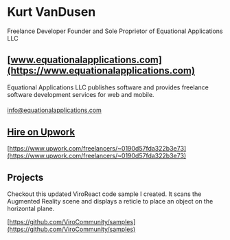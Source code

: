 # Kurt VanDusen
Freelance Developer
Founder and Sole Proprietor of Equational Applications LLC

## [www.equationalapplications.com](https://www.equationalapplications.com)
Equational Applications LLC publishes software and provides freelance software development services for web and mobile.
#### 
[info@equationalapplications.com](mailto:info@equationalapplications.comsubject=[GitHub]%20EquationalApplications)

## [Hire on Upwork](https://www.upwork.com/freelancers/~0190d57fda322b3e73)
[https://www.upwork.com/freelancers/~0190d57fda322b3e73](https://www.upwork.com/freelancers/~0190d57fda322b3e73)

## Projects
Checkout this updated ViroReact code sample I created. It scans the Augmented Reality scene and displays a reticle to place an object on the horizontal plane.

[https://github.com/ViroCommunity/samples](https://github.com/ViroCommunity/samples)

